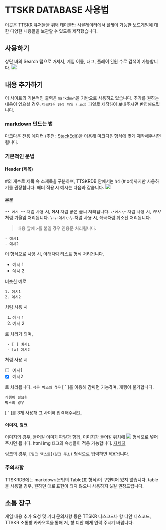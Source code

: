 # TTSKR DATABASE 사용법
이곳은 TTSKR 유저들을 위해 
테이블탑 시뮬레이터에서 플레이 가능한 보드게임에 대한 
다양한 내용들을 보관할 수 있도록 제작했습니다.
## 사용하기
상단 바의 Search 탭으로 가셔서, 게임 이름, 태그, 플레이 인원 수로 검색이 가능합니다.
<img src="사용하기.png">
## 내용 추가하기
이 사이트의 기본적인 출력은 `markdown`을 기반으로 사용하고 있습니다.
추가를 원하는 내용이 있으실 경우, `마크다운 형식 파일 (.md)` 파일로 제작하여 보내주시면 반영해드립니다.
### markdown 만드는 법
마크다운 전용 에디터 (추천 : [StackEdit](https://stackedit.io/))을 이용해 마크다운 형식에 맞게 제작해주시면 됩니다.
### 기본적인 문법
#### Header (제목)
\#의 개수로 제목 속 소제목을 구분하며,
TTSKRDB 안에서는 h4 (# x4)까지만 사용하기를 권장합니다.
헤더 적용 시 예시는 다음과 같습니다.
<img src="헤더_예시.png">
#### 본문
`** 예시 **` 처럼 사용 시, **예시** 처럼 굵은 글씨 처리됩니다.
`\*예시\*` 처럼 사용 시, *예시* 처럼 기울임 처리됩니다.
`\~\~예시\~\~`처럼 사용 시, ~~예시~~처럼 취소선 처리됩니다.
> 내용 앞에 `>`를 붙일 경우 인용문 처리됩니다. 
```
- 예시1
- 예시2
```

이 형식으로 사용 시, 아래처럼 리스트 형식 처리됩니다.
- 예시 1
- 예시 2

비슷한 예로
```
1. 예시1
2. 예시2
```
처럼 사용 시
1. 예시 1
2. 예시 2

로 처리가 되며,
```
 - [ ] 예시1
 - [x] 예시2
```
처럼 사용 시
 - [ ] 예시1
 - [x] 예시2

로 처리됩니다.
`작은 박스의 경우` [ ` ]를 이용해 감싸면 가능하며, 개행이 불가합니다.
```
개행이 필요한
박스의 경우
```
[ ` ]를 3개 사용해 그 사이에 입력해주세요.

#### 이미지, 링크
이미지의 경우, 들어갈 이미지 파일과 함께, 이미지가 들어갈 위치에
<img src="img_tag.png">
형식으로 넣어주시면 됩니다.
html img 태그의 속성들이 적용 가능합니다. [자세히](https://tcpschool.com/html-tags/img)

링크의 경우, `[링크 텍스트](링크 주소)` 형식으로 입력하면 적용됩니다.
### 주의사항
TTSKRDB에는 markdown 문법의 Table(표 형식)이 구현되어 있지 않습니다.
table을 사용할 경우, 원하던 대로 표현이 되지 않으니 사용하지 않길 권장드립니다.

## 소통 창구
게임 내용 추가 요청 및 기타 문의사항 등은 TTSKR 디스코드나 향 디안 디스코드,
TTSKR 소통방 카카오톡을 통해 저, 향 디안 에게 연락 주시기 바랍니다.
